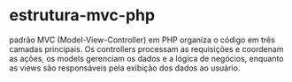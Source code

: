 # estrutura-mvc-php
 padrão MVC (Model-View-Controller) em PHP organiza o código em três camadas principais. Os controllers processam as requisições e coordenam as ações, os models gerenciam os dados e a lógica de negócios, enquanto as views são responsáveis pela exibição dos dados ao usuário. 
